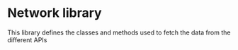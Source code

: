 # Network library

This library defines the classes and methods used to fetch the data from the different APIs
